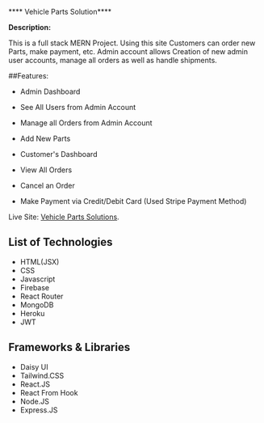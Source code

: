 **** Vehicle Parts Solution****

**Description:**

This is a full stack MERN Project. Using this site Customers can order new Parts, make payment, etc. Admin account allows Creation of new admin user accounts, manage all orders as well as handle shipments.

##Features:

- Admin Dashboard
- See All Users from Admin Account
- Manage all Orders from Admin Account
- Add New Parts

- Customer's Dashboard
- View All Orders
- Cancel an Order
- Make Payment via Credit/Debit Card (Used Stripe Payment Method) 

Live Site: [Vehicle Parts Solutions](https://parts-manufacturer-site.web.app).

## List of Technologies

- HTML(JSX)
- CSS
- Javascript
- Firebase
- React Router
- MongoDB
- Heroku
- JWT

## Frameworks & Libraries

- Daisy UI
- Tailwind.CSS
- React.JS
- React From Hook
- Node.JS
- Express.JS
